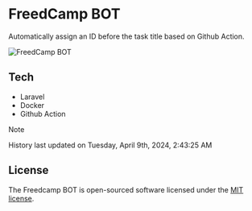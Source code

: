 # FreedCamp BOT

Automatically assign an ID before the task title based on Github Action.

![FreedCamp BOT](https://repository-images.githubusercontent.com/737932867/7d34798b-2680-471c-b089-a78a718d3d6a)

## Tech

- Laravel
- Docker
- Github Action

> [!NOTE]  
> History last updated on Tuesday, April 9th, 2024, 2:43:25 AM

## License

The Freedcamp BOT is open-sourced software licensed under the [MIT license](https://opensource.org/licenses/MIT).

